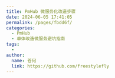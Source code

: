 ```yaml
---
title: PmHub 微服务化改造步骤
date: 2024-06-05 17:41:05
permalink: /pages/fbdd6f/
categories:
  - PmHub
  - 单体改造微服务避坑指南
tags:
  - 
author: 
  name: 苍何
  link: https://github.com/freestylefly
---
```

